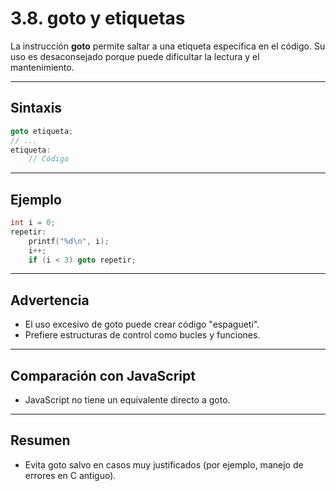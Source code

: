 # 3.8. goto y etiquetas

La instrucción **goto** permite saltar a una etiqueta específica en el código. Su uso es desaconsejado porque puede dificultar la lectura y el mantenimiento.

---

## Sintaxis

```c
goto etiqueta;
// ...
etiqueta:
    // Código
```

---

## Ejemplo

```c
int i = 0;
repetir:
    printf("%d\n", i);
    i++;
    if (i < 3) goto repetir;
```

---

## Advertencia

- El uso excesivo de goto puede crear código "espagueti".
- Prefiere estructuras de control como bucles y funciones.

---

## Comparación con JavaScript

- JavaScript no tiene un equivalente directo a goto.

---

## Resumen

- Evita goto salvo en casos muy justificados (por ejemplo, manejo de errores en C antiguo).
